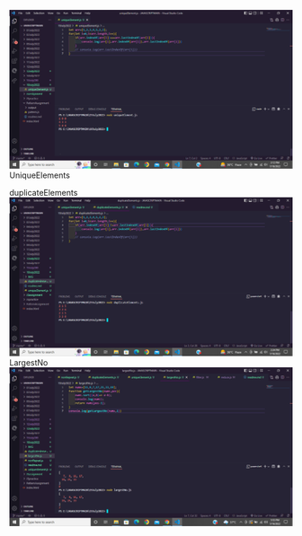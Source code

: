 <img src="IMG\UniqueArray.png" alt="">UniqueElements

duplicateElements<img src="IMG\duplicateElements.png" alt="">
LargestNo  <img src="IMG\largestNo.png" alt="">
